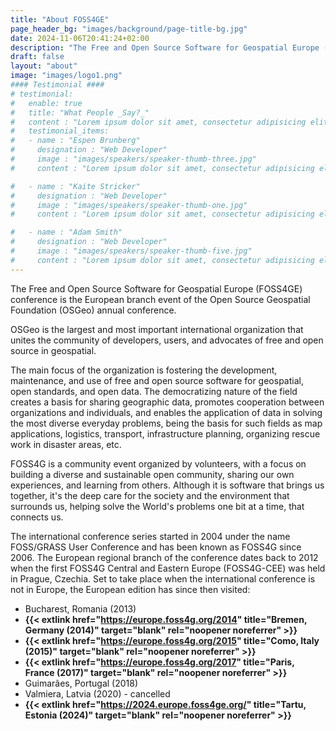 ```yaml
---
title: "About FOSS4GE"
page_header_bg: "images/background/page-title-bg.jpg"
date: 2024-11-06T20:41:24+02:00
description: "The Free and Open Source Software for Geospatial Europe (FOSS4GE) conference is the European branch event of the Open Source Geospatial Foundation (OSGeo) annual conference."
draft: false
layout: "about"
image: "images/logo1.png"
#### Testimonial ####
# testimonial:
#   enable: true
#   title: "What People _Say?_"
#   content : "Lorem ipsum dolor sit amet, consectetur adipisicing elit. Deleniti aliquid vero harum rerum voluptates, ab, ullam."
#   testimonial_items:
#   - name : "Espen Brunberg"
#     designation : "Web Developer"
#     image : "images/speakers/speaker-thumb-three.jpg"
#     content : "Lorem ipsum dolor sit amet, consectetur adipisicing elit. Reiciendis voluptate modi sunt placeat in vel illo dolorem, atque maxime voluptates optio fugit iure cum ipsa quo quaerat! Veritatis, modi. Laudantium provident deleniti earum voluptas delectus, labore dolor dolorem amet expedita."

#   - name : "Kaite Stricker"
#     designation : "Web Developer"
#     image : "images/speakers/speaker-thumb-one.jpg"
#     content : "Lorem ipsum dolor sit amet, consectetur adipisicing elit. Reiciendis voluptate modi sunt placeat in vel illo dolorem, atque maxime voluptates optio fugit iure cum ipsa quo quaerat! Veritatis, modi. Laudantium provident deleniti earum voluptas delectus, labore dolor dolorem amet expedita."

#   - name : "Adam Smith"
#     designation : "Web Developer"
#     image : "images/speakers/speaker-thumb-five.jpg"
#     content : "Lorem ipsum dolor sit amet, consectetur adipisicing elit. Reiciendis voluptate modi sunt placeat in vel illo dolorem, atque maxime voluptates optio fugit iure cum ipsa quo quaerat! Veritatis, modi. Laudantium provident deleniti earum voluptas delectus, labore dolor dolorem amet expedita."
---
```


The Free and Open Source Software for Geospatial Europe (FOSS4GE) conference is the
European branch event of the Open Source Geospatial Foundation (OSGeo) annual
conference.

OSGeo is the largest and most important international organization
that unites the community of developers, users, and advocates of free and
open source in geospatial.

The main focus of the organization is fostering the development, maintenance,
and use of free and open source software for geospatial, open standards, and
open data. The democratizing nature of the field creates a basis for sharing
geographic data, promotes cooperation between organizations and individuals,
and enables the application of data in solving the most diverse everyday
problems, being the basis for such fields as map applications, logistics,
transport, infrastructure planning, organizing rescue work in
disaster areas, etc.

FOSS4G is a community event organized by volunteers, with a focus on
building a diverse and sustainable open community, sharing our own experiences,
and learning from others. Although it is software that brings us together, it's
the deep care for the society and the environment that surrounds us, helping
solve the World's problems one bit at a time, that connects us.

The international conference series started in 2004 under the name FOSS/GRASS
User Conference and has been known as FOSS4G since 2006. The European regional
branch of the conference dates back to 2012 when the first FOSS4G Central and
Eastern Europe (FOSS4G-CEE) was held in Prague, Czechia. Set to take place when
the international conference is not in Europe, the European edition has since
then visited:
- Bucharest, Romania (2013)
- **{{< extlink href="https://europe.foss4g.org/2014" title="Bremen, Germany (2014)" target="blank" rel="noopener noreferrer" >}}**
- **{{< extlink href="https://europe.foss4g.org/2015" title="Como, Italy (2015)" target="blank" rel="noopener noreferrer" >}}**
- **{{< extlink href="https://europe.foss4g.org/2017" title="Paris, France (2017)" target="blank" rel="noopener noreferrer" >}}**
- Guimarães, Portugal (2018)
- Valmiera, Latvia (2020) - cancelled
- **{{< extlink href="https://2024.europe.foss4ge.org/" title="Tartu, Estonia (2024)" target="blank" rel="noopener noreferrer" >}}**
